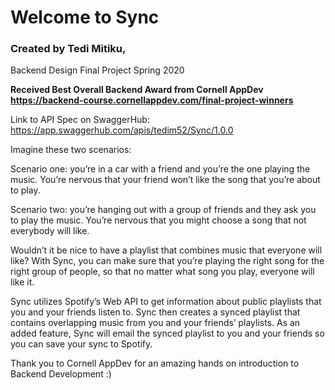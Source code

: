 # Welcome to Sync

### Created by Tedi Mitiku,
Backend Design Final Project Spring 2020

**Received Best Overall Backend Award from Cornell AppDev 
https://backend-course.cornellappdev.com/final-project-winners**

Link to API Spec on SwaggerHub: https://app.swaggerhub.com/apis/tedim52/Sync/1.0.0

Imagine these two scenarios:

Scenario one: you’re in a car with a friend and you’re the one playing the music. You’re nervous that your friend won’t like the song that you’re about to play.

Scenario two: you’re hanging out with a group of friends and they ask you to play the music. You’re nervous that you might choose a song that not everybody will like.

Wouldn’t it be nice to have a playlist that combines music that everyone will like? With Sync, you can make sure that you’re playing the right song for the right group of people, so that no matter what song you play, everyone will like it.

Sync utilizes Spotify’s Web API to get information about public playlists that you and your friends listen to. Sync then creates a synced playlist that contains overlapping music from you and your friends’ playlists. As an added feature, Sync will email the synced playlist to you and your friends so you can save your sync to Spotify.

Thank you to Cornell AppDev for an amazing hands on introduction to Backend Development :)
